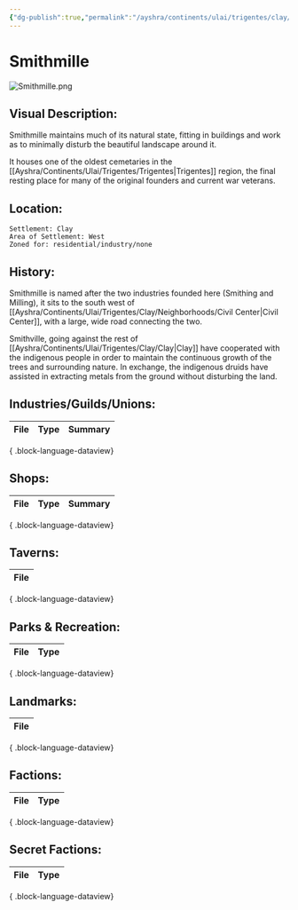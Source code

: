 ```yaml
---
{"dg-publish":true,"permalink":"/ayshra/continents/ulai/trigentes/clay/neighborhoods/smithmille/"}
---
```


# Smithmille
![Smithmille.png](/img/user/Inbox/Attachments/Smithmille.png)
## Visual Description:

Smithmille maintains much of its natural state, fitting in buildings and work as to minimally disturb the beautiful landscape around it. 

It houses one of the oldest cemetaries in the [[Ayshra/Continents/Ulai/Trigentes/Trigentes\|Trigentes]] region, the final resting place for many of the original founders and current war veterans. 

## Location:
	Settlement: Clay
	Area of Settlement: West
	Zoned for: residential/industry/none

## History:

Smithmille is named after the two industries founded here (Smithing and Milling), it sits to the south west of [[Ayshra/Continents/Ulai/Trigentes/Clay/Neighborhoods/Civil Center\|Civil Center]], with a large, wide road connecting the two.

Smithville, going against the rest of [[Ayshra/Continents/Ulai/Trigentes/Clay/Clay\|Clay]] have cooperated with the indigenous people in order to maintain the continuous growth of the trees and surrounding nature. In exchange, the indigenous druids have assisted in extracting metals from the ground without disturbing the land.  

## Industries/Guilds/Unions:
| File | Type | Summary |
| ---- | ---- | ------- |

{ .block-language-dataview}
## Shops:
| File | Type | Summary |
| ---- | ---- | ------- |

{ .block-language-dataview}
## Taverns:
| File |
| ---- |

{ .block-language-dataview}
## Parks & Recreation:
| File | Type |
| ---- | ---- |

{ .block-language-dataview}
## Landmarks:
| File |
| ---- |

{ .block-language-dataview}
## Factions:
| File | Type |
| ---- | ---- |

{ .block-language-dataview}
## Secret Factions:
| File | Type |
| ---- | ---- |

{ .block-language-dataview}

